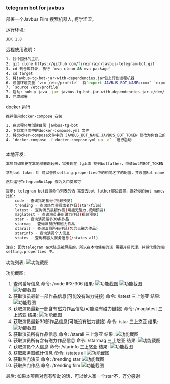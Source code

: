 ### telegram bot for javbus

部署一个Javbus Film 搜索机器人, 柯学涩涩。

运行环境:

```bash
JDK 1.8
```

远程使用说明：

```bash
1. 找个国外的主机
2. git clone https://github.com/fireinrain/javbus-telegram-bot.git
3. cd 到仓库目录, 执行 `mvn clean && mvn package`
4. cd target
5. 将javbus-tg-bot-jar-with-dependencies.jar包上传到远程机器
6. 设置环境变量 `vim /etc/profile`  将`export JAVBUS_BOT_NAME=xxxx` `export JAVBUS_BOT_TOKEN=xxxx` 加入到行尾
7. `source /etc/profile`
7. 启动: nohup java -jar javbus-tg-bot-jar-with-dependencies.jar >/dev/null 2>&1 &
8. 完成部署
```

docker 运行

```bash
推荐使用docker-compose 安装

1. 在远程环境创建目录 javbus-tg-bot
2. 下载本仓库中的docker-compose.yml 文件
3. 将docker-compose文件中的 JAVBUS_BOT_NAME,JAVBUS_BOT_TOKEN 修改为你自己的参数
4. `docker-compose -f docker-compose.yml up -d`  进行启动



```

本地开发:

```bash
本项目如果要在本地部署跑起来，需要现在 tg上面 找到botfather，申请bot的BOT_TOKEN

拿到bot token 后 可以替换setting.properties中的相同名字的配置，并设置Bot name

然后运行TelegramBotApp 作为入口类即可

提示: telegram bot设置命令列表的话 需要去bot father那边设置，选好你的bot name，然后将命令列表发给它
比如:
    code - 查询指定番号(视频预览)
    trending - 查询热门演员或者作品(star/film)
    latest - 查询演员最新作品(可能无磁力,视频预览)
    maglatest - 查询演员最新磁力作品(视频预览)
    star - 查询演员最多30条作品
    starmag - 查询演员所有磁力作品
    starall - 查询演员所有作品(包含无磁力作品)
    starinfo - 查询演员个人信息
    states - 查询机器人服务信息(/states all)
    
注意: 因为telegram 在大陆是被屏蔽的，所以在本地使用的话 需要开启代理，并将代理的端口设置到
setting.properties 中。

```

功能列表:
![功能截图](asserts/img.png)

功能截图:

1. 查询番号信息
   命令: /code IPX-306
   结果:
   ![功能截图](asserts/img_1.png)
   ![功能截图](asserts/img_2.png)
   ![功能截图](asserts/img_3.png)
2. 获取演员最新一部作品信息(可能没有磁力链接)
   命令: /latest 三上悠亚
   结果:
   ![功能截图](asserts/img_4.png)
3. 获取演员最新一部含有磁力作品信息(可能没有磁力链接)
   命令: /maglatest 三上悠亚
   结果:
   ![功能截图](asserts/img_5.png)
4. 获取演员最新30部作品信息(可能没有磁力链接)
   命令: /star 三上悠亚
   结果:
   ![功能截图](asserts/img_6.png)
5. 获取演员所有作品信息
   命令: /starall 三上悠亚
   结果:
   ![功能截图](asserts/img_7.png)
6. 获取演员所有含有磁力作品信息
   命令: /starmag 三上悠亚
   结果:
   ![功能截图](asserts/img_8.png)
7. 获取演员个人信息
   命令: /starinfo 三上悠亚
   结果:
   ![功能截图](asserts/img_9.png)
8. 获取服务器统计信息
   命令: /states all
   ![功能截图](asserts/img_10.png)
9. 获取热门演员
   命令: /trending star
   ![功能截图](asserts/img_11.png)
10. 获取热门作品
    命令: /trending film
    ![功能截图](asserts/img_12.png)

最后:
如果本项目对您有帮助的话，可以给人家一个star不，万分感谢